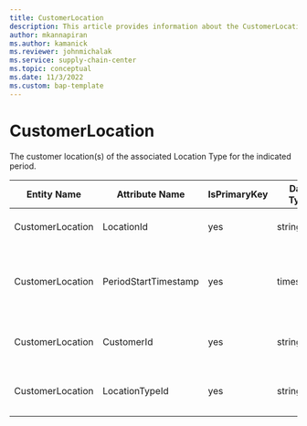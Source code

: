 ```yaml
---
title: CustomerLocation
description: This article provides information about the CustomerLocation entity.
author: mkannapiran
ms.author: kamanick
ms.reviewer: johnmichalak
ms.service: supply-chain-center
ms.topic: conceptual
ms.date: 11/3/2022
ms.custom: bap-template
---
```


# CustomerLocation

The customer location(s) of the associated Location Type for the indicated period.

| **Entity Name** | **Attribute Name** | **IsPrimaryKey** | **Data Type** | **Data Length** | **Description** |
| --- | --- | --- | --- | --- | --- |
| CustomerLocation | LocationId | yes | string | 36 | The unique identifier of a Location. |
| CustomerLocation | PeriodStartTimestamp | yes | timestamp | 8 | The period start timestamp associated with the information. |
| CustomerLocation | CustomerId | yes | string | 36 | The unique identifier of a Customer. |
| CustomerLocation | LocationTypeId | yes | string | 36 | The unique identifier of a Location Type.. |
